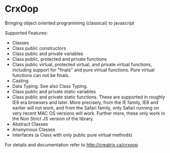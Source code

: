 # CrxOop
Bringing object oriented programming (classical) to javascript

Supported Features:

- Classes
- Class public constructors
- Class public and private variables
- Class public, protected and private functions
- Class public virtual, protected virtual, and private virtual functions, including support for "finals" and pure virtual functions. Pure virtual functions can not be finals. 
- Casting
- Data Typing. See also Class Typing. 
- Class public and private static variables
- Class public and private static functions. These are supported in roughly IE9 era browsers and later. More precisely, from the IE family, IE8 and earlier will not work, and from the Safari family, only Safari running on very recent MAC OS versions will work. Further more, these only work in the Non Strict JS version of the library. 
- Abstract Classes
- Anonymous Classes
- Interfaces (a Class with only public pure virtual methods)


For details and documentation refer to http://creatrix.ca/crxoop